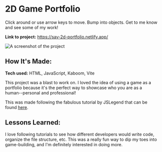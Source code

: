 # 2D Game Portfolio
Click around or use arrow keys to move. Bump into objects. Get to me know and see some of my work!

**Link to project:** https://sav-2d-portfolio.netlify.app/

![A screenshot of the project](./developerportfoliothumbnail.png)

## How It's Made:

**Tech used:** HTML, JavaScript, Kaboom, Vite

This project was a blast to work on. I loved the idea of using a game as a portfolio because it's the perfect way to showcase who you are as a human--personal and professional!

This was made following the fabulous tutorial by JSLegend that can be found [here](https://www.youtube.com/watch?v=gwtfWORCN0U). 

## Lessons Learned:

I love following tutorials to see how different developers would write code, organize the file structure, etc. This was a really fun way to dip my toes into game-building, and I'm definitely interested in doing more. 
